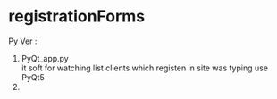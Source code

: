 # registrationForms
Py Ver : 
1. PyQt_app.py  
    it soft for watching list clients which registen in site
    was typing use PyQt5 
2.
